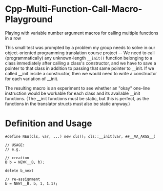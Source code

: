 # Cpp-Multi-Function-Call-Macro-Playground
Playing with variable number argument macros for calling multiple functions in a row

This small test was prompted by a problem my group needs to solve in our object-oriented programming translation course project -- 
We need to call (programmatically) any unknown-length `__init()` function belonging to a class immediately after calling a class's constructor, 
and we have to save a pointer to that class in addition to passing that same pointer to __init.
If we called __init inside a constructor, then we would need to write a constructor for each variation of __init.

The resulting macro is an experiment to see whether an "okay" one-line instruction would be workable for each class and its available __init functions.
(The __init functions must be static, but this is perfect, as the functions in the translator structs must also be static anyway.)
 
# Definition and Usage
    #define NEW(cls, var, ...) new cls(); cls::__init(var, ##__VA_ARGS__)
    
    // USAGE:
    // e.g.
    
    // creation
    B b = NEW(__B, b);
    
    delete b_next
    
    // re-assignment
    b = NEW(__B, b, 1, 1.1);
    





